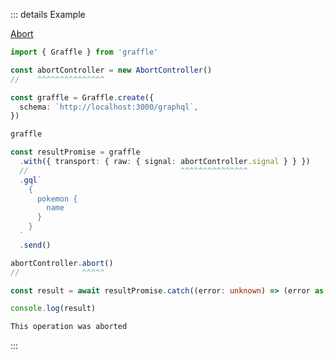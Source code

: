 ::: details Example

<div class="ExampleSnippet">
<a href="../../examples/transport-http/abort">Abort</a>

<!-- dprint-ignore-start -->
```ts twoslash
import { Graffle } from 'graffle'

const abortController = new AbortController()
//    ^^^^^^^^^^^^^^^

const graffle = Graffle.create({
  schema: `http://localhost:3000/graphql`,
})

graffle

const resultPromise = graffle
  .with({ transport: { raw: { signal: abortController.signal } } })
  //                                  ^^^^^^^^^^^^^^^
  .gql`
    {
      pokemon {
        name
      }
    }
  `
  .send()

abortController.abort()
//              ^^^^^

const result = await resultPromise.catch((error: unknown) => (error as Error).message)

console.log(result)
```
<!-- dprint-ignore-end -->

<!-- dprint-ignore-start -->
```txt
This operation was aborted
```
<!-- dprint-ignore-end -->

</div>
:::
